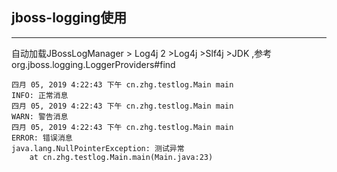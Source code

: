 ## jboss-logging使用
* * *
自动加载JBossLogManager > Log4j 2 >Log4j >Slf4j >JDK ,参考org.jboss.logging.LoggerProviders#find

```控制台
四月 05, 2019 4:22:43 下午 cn.zhg.testlog.Main main
INFO: 正常消息
四月 05, 2019 4:22:43 下午 cn.zhg.testlog.Main main
WARN: 警告消息
四月 05, 2019 4:22:43 下午 cn.zhg.testlog.Main main
ERROR: 错误消息
java.lang.NullPointerException: 测试异常
	at cn.zhg.testlog.Main.main(Main.java:23)


```